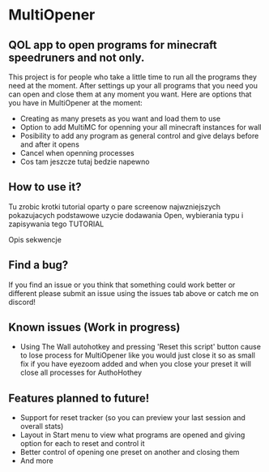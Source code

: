 # MultiOpener

## QOL app to open programs for minecraft speedruners and not only.

This project is for people who take a little time to run all the programs they need at the moment. After settings up your all programs that you need you can open and close them at any moment you want.
Here are options that you have in MultiOpener at the moment:

* Creating as many presets as you want and load them to use
* Option to add MultiMC for openning your all minecraft instances for wall
* Posibility to add any program as general control and give delays before and after it opens
* Cancel when openning processes
* Cos tam jeszcze tutaj bedzie napewno

## How to use it?

Tu zrobic krotki tutorial oparty o pare screenow najwzniejszych pokazujacych podstawowe uzycie dodawania Open, wybierania typu i zapisywania tego
TUTORIAL

Opis sekwencje


## Find a bug?

If you find an issue or you think that something could work better or different please submit an issue using the issues tab above or catch me on discord!


## Known issues (Work in progress)

* Using The Wall autohotkey and pressing 'Reset this script' button cause to lose process for MultiOpener like you would just close it so as small fix if you have eyezoom added
and when you close your preset it will close all processes for AuthoHothey


## Features planned to future!

* Support for reset tracker (so you can preview your last session and overall stats)
* Layout in Start menu to view what programs are opened and giving option for each to reset and control it
* Better control of opening one preset on another and closing them
* And more